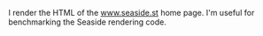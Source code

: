 I render the HTML of the www.seaside.st home page. I'm useful for benchmarking the Seaside rendering code.